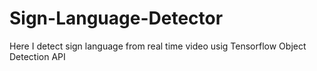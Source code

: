 # Sign-Language-Detector
Here I detect sign language from real time video usig Tensorflow Object Detection API
